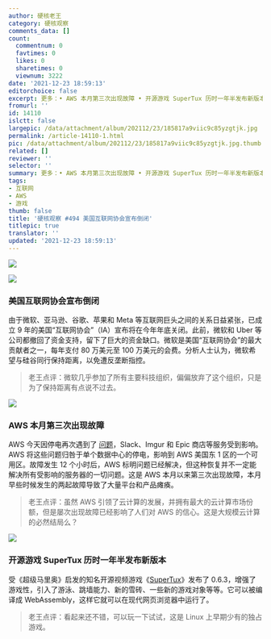 ```yaml
---
author: 硬核老王
category: 硬核观察
comments_data: []
count:
  commentnum: 0
  favtimes: 0
  likes: 0
  sharetimes: 0
  viewnum: 3222
date: '2021-12-23 18:59:13'
editorchoice: false
excerpt: 更多：• AWS 本月第三次出现故障 • 开源游戏 SuperTux 历时一年半发布新版本
fromurl: ''
id: 14110
islctt: false
largepic: /data/attachment/album/202112/23/185817a9viic9c85yzgtjk.jpg
permalink: /article-14110-1.html
pic: /data/attachment/album/202112/23/185817a9viic9c85yzgtjk.jpg.thumb.jpg
related: []
reviewer: ''
selector: ''
summary: 更多：• AWS 本月第三次出现故障 • 开源游戏 SuperTux 历时一年半发布新版本
tags:
- 互联网
- AWS
- 游戏
thumb: false
title: '硬核观察 #494 美国互联网协会宣布倒闭'
titlepic: true
translator: ''
updated: '2021-12-23 18:59:13'
---
```


![](/data/attachment/album/202112/23/185817a9viic9c85yzgtjk.jpg)


![](/data/attachment/album/202112/23/185827jktfil3ft3x73i43.jpg)


### 美国互联网协会宣布倒闭


由于微软、亚马逊、谷歌、苹果和 Meta 等互联网巨头之间的关系日益紧张，已成立 9 年的美国“互联网协会”（IA）宣布将在今年年底关闭。此前，微软和 Uber 等公司都撤回了资金支持，留下了巨大的资金缺口。微软是美国“互联网协会”的最大贡献者之一，每年支付 80 万美元至 100 万美元的会费。分析人士认为，微软希望与硅谷同行保持距离，以免遭反垄断指控。



> 
> 老王点评：微软几乎参加了所有主要科技组织，偏偏放弃了这个组织，只是为了保持距离有点说不过去。
> 
> 
> 


![](/data/attachment/album/202112/23/185836va75pam2gk72iksy.jpg)


### AWS 本月第三次出现故障


AWS 今天因停电再次遇到了 [问题](https://www.theverge.com/2021/12/22/22849780/amazon-aws-is-down-outage-slack-imgur-hulu-asana-epic)，Slack、Imgur 和 Epic 商店等服务受到影响。AWS 将这些问题归咎于单个数据中心的停电，影响到 AWS 美国东 1 区的一个可用区。故障发生 12 个小时后，AWS 标明问题已经解决，但这种恢复并不一定能解决所有受影响的服务器的一切问题。这是 AWS 本月以来第三次出现故障，本月早些时候发生的两起故障导致了大量平台和产品瘫痪。



> 
> 老王点评：虽然 AWS 引领了云计算的发展，并拥有最大的云计算市场份额，但是屡次出现故障已经影响了人们对 AWS 的信心。这是大规模云计算的必然结局么？
> 
> 
> 


![](/data/attachment/album/202112/23/185856jb96lz6wtto9leb7.jpg)


### 开源游戏 SuperTux 历时一年半发布新版本


受《超级马里奥》启发的知名开源视频游戏《[SuperTux](https://www.supertux.org/news/2021/12/23/0.6.3)》发布了 0.6.3，增强了游戏性，引入了游泳、跳墙能力、新的雪砖、一些新的游戏对象等等。它可以被编译成 WebAssembly，这样它就可以在现代网页浏览器中运行了。



> 
> 老王点评：看起来还不错，可以玩一下试试，这是 Linux 上早期少有的独占游戏。
> 
> 
>